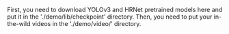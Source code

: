 First, you need to download YOLOv3 and HRNet pretrained models here and put it in the './demo/lib/checkpoint' directory. Then, you need to put your in-the-wild videos in the './demo/video/' directory.
